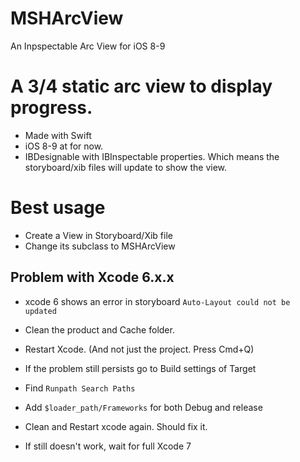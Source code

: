 # MSHArcView
An Inpspectable Arc View for iOS 8-9

A 3/4 static arc view to display progress.
==============

- Made with Swift
- iOS 8-9 at for now.
- IBDesignable with IBInspectable properties. Which means the storyboard/xib files will update to show the view.


Best usage
==============

- Create a View in Storyboard/Xib file
- Change its subclass to MSHArcView

Problem with Xcode 6.x.x
--------------

- xcode 6 shows an error in storyboard `Auto-Layout could not be updated`
- Clean the product and Cache folder. 
- Restart Xcode. (And not just the project. Press Cmd+Q)

- If the problem still persists go to Build settings of Target
- Find `Runpath Search Paths`
- Add `$loader_path/Frameworks` for both Debug and release
- Clean and Restart xcode again. Should fix it.

- If still doesn't work, wait for full Xcode 7
